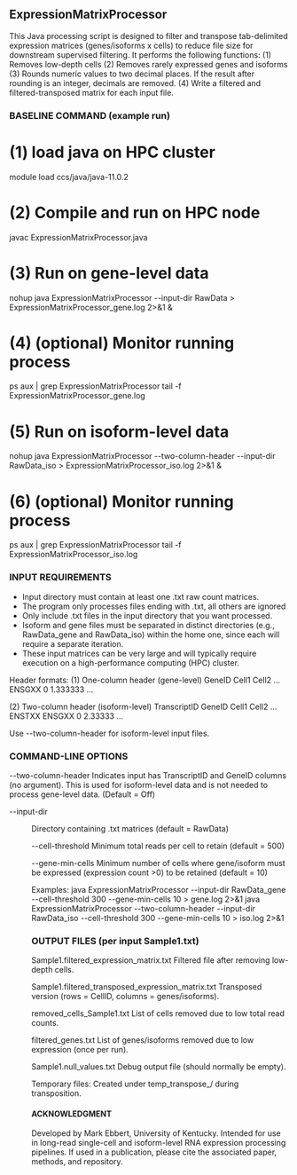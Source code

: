 ## ExpressionMatrixProcessor
This Java processing script is designed to filter and transpose tab-delimited expression matrices (genes/isoforms x cells) to reduce file size for downstream supervised filtering. It performs the following functions: 
(1) Removes low-depth cells
(2) Removes rarely expressed genes and isoforms
(3) Rounds numeric values to two decimal places. If the result after rounding is an integer, decimals are removed.
(4) Write a filtered and filtered-transposed matrix for each input file. 

### BASELINE COMMAND (example run)
# (1) load java on HPC cluster
module load ccs/java/java-11.0.2

# (2) Compile and run on HPC node
javac ExpressionMatrixProcessor.java

# (3) Run on gene-level data
nohup java ExpressionMatrixProcessor --input-dir RawData > ExpressionMatrixProcessor_gene.log 2>&1 &

# (4) (optional) Monitor running process
ps aux | grep ExpressionMatrixProcessor
tail -f ExpressionMatrixProcessor_gene.log

# (5) Run on isoform-level data
nohup java ExpressionMatrixProcessor --two-column-header --input-dir RawData_iso > ExpressionMatrixProcessor_iso.log 2>&1 &

# (6) (optional) Monitor running process
ps aux | grep ExpressionMatrixProcessor
tail -f ExpressionMatrixProcessor_iso.log


### INPUT REQUIREMENTS
- Input directory must contain at least one .txt raw count matrices.
- The program only processes files ending with .txt, all others are ignored
- Only include .txt files in the input directory that you want processed. 
- Isoform and gene files must be separated in distinct directories (e.g., RawData_gene and RawData_iso) within the home one, since each will require a separate iteration. 
- These input matrices can be very large and will typically require execution on a high-performance computing (HPC) cluster.

Header formats:
(1) One-column header (gene-level)
    GeneID    Cell1    Cell2 ...
    ENSGXX    0        1.333333  ...

(2) Two-column header (isoform-level)
    TranscriptID  GeneID  Cell1  Cell2 ...
    ENSTXX        ENSGXX  0      2.33333  ...

Use --two-column-header for isoform-level input files.


### COMMAND-LINE OPTIONS
--two-column-header
    Indicates input has TranscriptID and GeneID columns (no argument). This is used for isoform-level data and is not needed to process gene-level data. (Default = Off)

--input-dir <DIR>
    Directory containing .txt matrices (default = RawData)

--cell-threshold <DOUBLE>
    Minimum total reads per cell to retain (default = 500)

--gene-min-cells <INT>
    Minimum number of cells where gene/isoform must be expressed (expression count >0) to be retained (default = 10)

Examples:
java ExpressionMatrixProcessor --input-dir RawData_gene --cell-threshold 300 --gene-min-cells 10 > gene.log 2>&1
java ExpressionMatrixProcessor --two-column-header --input-dir RawData_iso --cell-threshold 300 --gene-min-cells 10 > iso.log 2>&1


### OUTPUT FILES (per input Sample1.txt)
Sample1.filtered_expression_matrix.txt
    Filtered file after removing low-depth cells.

Sample1.filtered_transposed_expression_matrix.txt
    Transposed version (rows = CellID, columns = genes/isoforms).

removed_cells_Sample1.txt
    List of cells removed due to low total read counts.

filtered_genes.txt
    List of genes/isoforms removed due to low expression (once per run).

Sample1.null_values.txt
    Debug output file (should normally be empty).

Temporary files:
    Created under temp_transpose_<sample>/ during transposition.


#### ACKNOWLEDGMENT
Developed by Mark Ebbert, University of Kentucky. 
Intended for use in long-read single-cell and isoform-level RNA expression processing pipelines. If used in a publication, please cite the associated paper, methods, and repository.
